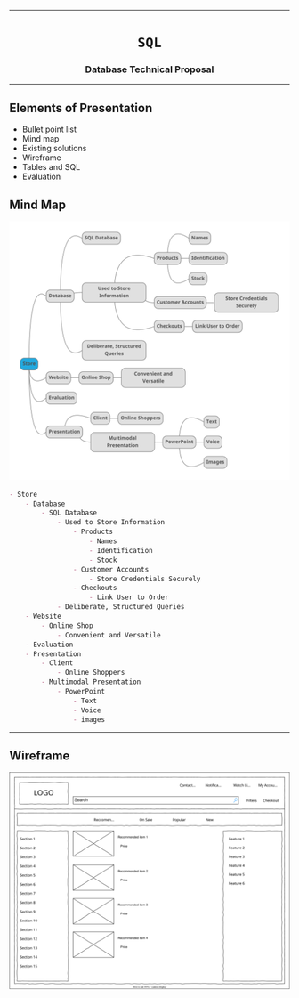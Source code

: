 <hr>
<div align="center">
	<h1><code>SQL</code></h1>
	<h3>Database Technical Proposal</h3>
</div>
<hr>

## Elements of Presentation

- Bullet point list
- Mind map
- Existing solutions
- Wireframe
- Tables and SQL
- Evaluation

## Mind Map

![Mind Map](/images/Mind%20Map.svg)

```md
- Store
	- Database
		- SQL Database
			- Used to Store Information
				- Products
					- Names
					- Identification
					- Stock
				- Customer Accounts
					- Store Credentials Securely
				- Checkouts
					- Link User to Order
			- Deliberate, Structured Queries
	- Website
		- Online Shop
			- Convenient and Versatile
	- Evaluation
	- Presentation
		- Client
			- Online Shoppers
		- Multimodal Presentation
			- PowerPoint
				- Text
				- Voice
				- images
```

---

## Wireframe

![Wireframe 1](/images/Wireframe%201.svg)
